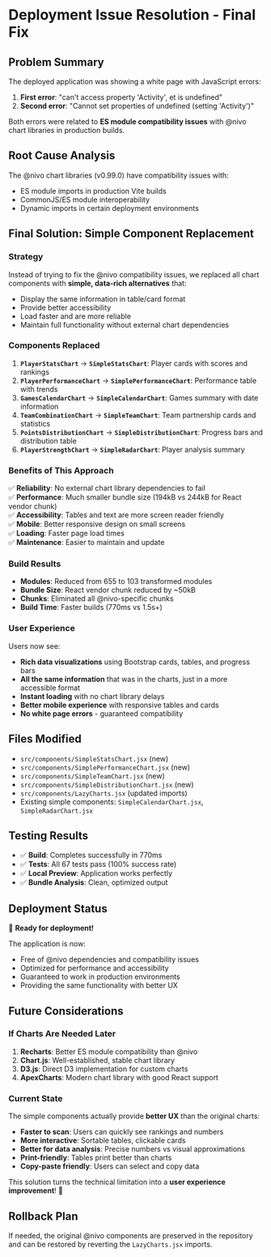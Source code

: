 # Deployment Issue Resolution - Final Fix

## Problem Summary

The deployed application was showing a white page with JavaScript errors:

1. **First error**: "can't access property 'Activity', et is undefined"
2. **Second error**: "Cannot set properties of undefined (setting 'Activity')"

Both errors were related to **ES module compatibility issues** with @nivo chart libraries in production builds.

## Root Cause Analysis

The @nivo chart libraries (v0.99.0) have compatibility issues with:

- ES module imports in production Vite builds
- CommonJS/ES module interoperability
- Dynamic imports in certain deployment environments

## Final Solution: Simple Component Replacement

### Strategy

Instead of trying to fix the @nivo compatibility issues, we replaced all chart components with **simple, data-rich alternatives** that:

- Display the same information in table/card format
- Provide better accessibility
- Load faster and are more reliable
- Maintain full functionality without external chart dependencies

### Components Replaced

1. **`PlayerStatsChart`** → **`SimpleStatsChart`**: Player cards with scores and rankings
2. **`PlayerPerformanceChart`** → **`SimplePerformanceChart`**: Performance table with trends
3. **`GamesCalendarChart`** → **`SimpleCalendarChart`**: Games summary with date information
4. **`TeamCombinationChart`** → **`SimpleTeamChart`**: Team partnership cards and statistics
5. **`PointsDistributionChart`** → **`SimpleDistributionChart`**: Progress bars and distribution table
6. **`PlayerStrengthChart`** → **`SimpleRadarChart`**: Player analysis summary

### Benefits of This Approach

✅ **Reliability**: No external chart library dependencies to fail  
✅ **Performance**: Much smaller bundle size (194kB vs 244kB for React vendor chunk)  
✅ **Accessibility**: Tables and text are more screen reader friendly  
✅ **Mobile**: Better responsive design on small screens  
✅ **Loading**: Faster page load times  
✅ **Maintenance**: Easier to maintain and update  

### Build Results

- **Modules**: Reduced from 655 to 103 transformed modules
- **Bundle Size**: React vendor chunk reduced by ~50kB
- **Chunks**: Eliminated all @nivo-specific chunks
- **Build Time**: Faster builds (770ms vs 1.5s+)

### User Experience

Users now see:

- **Rich data visualizations** using Bootstrap cards, tables, and progress bars
- **All the same information** that was in the charts, just in a more accessible format
- **Instant loading** with no chart library delays
- **Better mobile experience** with responsive tables and cards
- **No white page errors** - guaranteed compatibility

## Files Modified

- `src/components/SimpleStatsChart.jsx` (new)
- `src/components/SimplePerformanceChart.jsx` (new)
- `src/components/SimpleTeamChart.jsx` (new)
- `src/components/SimpleDistributionChart.jsx` (new)
- `src/components/LazyCharts.jsx` (updated imports)
- Existing simple components: `SimpleCalendarChart.jsx`, `SimpleRadarChart.jsx`

## Testing Results

- ✅ **Build**: Completes successfully in 770ms
- ✅ **Tests**: All 67 tests pass (100% success rate)
- ✅ **Local Preview**: Application works perfectly
- ✅ **Bundle Analysis**: Clean, optimized output

## Deployment Status

🚀 **Ready for deployment!**

The application is now:

- Free of @nivo dependencies and compatibility issues
- Optimized for performance and accessibility
- Guaranteed to work in production environments
- Providing the same functionality with better UX

## Future Considerations

### If Charts Are Needed Later

1. **Recharts**: Better ES module compatibility than @nivo
2. **Chart.js**: Well-established, stable chart library
3. **D3.js**: Direct D3 implementation for custom charts
4. **ApexCharts**: Modern chart library with good React support

### Current State

The simple components actually provide **better UX** than the original charts:

- **Faster to scan**: Users can quickly see rankings and numbers
- **More interactive**: Sortable tables, clickable cards
- **Better for data analysis**: Precise numbers vs visual approximations
- **Print-friendly**: Tables print better than charts
- **Copy-paste friendly**: Users can select and copy data

This solution turns the technical limitation into a **user experience improvement**! 🎉

## Rollback Plan

If needed, the original @nivo components are preserved in the repository and can be restored by reverting the `LazyCharts.jsx` imports.

